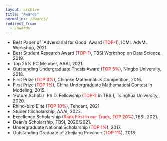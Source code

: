 ```yaml
---
layout: archive
title: "Awards"
permalink: /awards/
redirect_from:
  - /awards
---
```




* Best Paper of `Adversarial for Good' Award (<font color='red'>TOP-1</font>), ICML AdvML Workshop, 2021.
* Best Student Research Award (<font color='red'>TOP-1</font>), TBSI Workshop on Data Science, 2019.
* Top 25% PC Member, AAAI, 2021. 
* Outstanding Undergraduate Thesis Award (<font color='red'>TOP 5%</font>), Ningbo University, 2018.
* First Prize (<font color='red'>TOP 3%</font>), Chinese Mathematics Competition, 2016.
* First Prize (<font color='red'>TOP 1%</font>), China Undergraduate Mathematical Contest in Modeling, 2015.
* 'Future Scholar' Ph.D. Fellowship (<font color='red'>TOP-2</font> in TBSI), Tsinghua University, 2020.
* Rhino-bird Elite (<font color='red'>TOP 10%</font>), Tencent, 2021.
* Student Scholarship, AAAI, 2022.
* Excellence Scholarship (<font color='red'>Rank First in our Track, TOP 20%</font>),TBSI, 2021.
* Dean's Scholarship, TBSI, 2020/2021.
* Undergraduate National Scholarship (<font color='red'>TOP 1%</font>), 2017.
* Outstanding Graduate of Zhejiang Province (<font color='red'>TOP 1%</font>), 2018.





